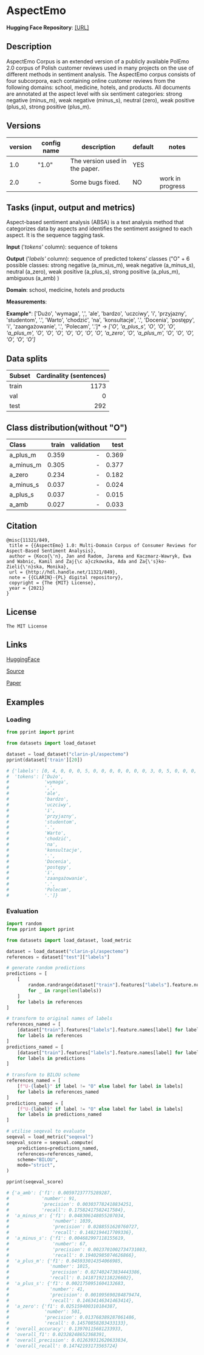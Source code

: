 # AspectEmo
**Hugging Face Repository**: [[URL]](https://huggingface.co/datasets/clarin-pl/aspectemo)

## Description

AspectEmo Corpus is an extended version of a publicly available PolEmo 2.0 corpus of Polish customer reviews used in many projects on the use of different methods in sentiment analysis. The AspectEmo corpus consists of four subcorpora, each containing online customer reviews from the following domains: school, medicine, hotels, and products. All documents are annotated at the aspect level with six sentiment categories: strong negative (minus_m), weak negative (minus_s), neutral (zero), weak positive (plus_s), strong positive (plus_m).
## Versions

| version | config name | description                    | default | notes            |
|---------|-------------|--------------------------------|---------|------------------|
| 1.0     | "1.0"       | The version used in the paper. | YES     |                  |
| 2.0     | -           | Some bugs fixed.               | NO      | work in progress |

## Tasks (input, output and metrics)

Aspect-based sentiment analysis (ABSA) is a text analysis method that categorizes data by  aspects and identifies the sentiment assigned to each aspect. It is the sequence tagging task. 

**Input** ('*tokens'* column): sequence of tokens

**Output** ('*labels'* column): sequence of predicted tokens’ classes ("O" + 6 possible classes:  strong negative (a_minus_m), weak negative (a_minus_s), neutral (a_zero), weak positive (a_plus_s), strong positive (a_plus_m),  ambiguous (a_amb) )

**Domain**: school, medicine, hotels and products

**Measurements**:

**Example***: ['Dużo', 'wymaga', ',', 'ale', 'bardzo', 'uczciwy', 'i', 'przyjazny', 'studentom', '.', 'Warto', 'chodzić', 'na', 'konsultacje', '.', 'Docenia', 'postępy', 'i', 'zaangażowanie', '.', 'Polecam', '.']* → *['O', 'a_plus_s', 'O', 'O', 'O', 'a_plus_m', 'O', 'O', 'O', 'O', 'O', 'O', 'O', 'a_zero', 'O', 'a_plus_m', 'O', 'O', 'O', 'O', 'O', 'O']*

## Data splits

| Subset | Cardinality (sentences) |
|:-------|------------------------:|
| train  |                    1173 |
| val    |                       0 |
| test   |                     292 |

## Class distribution(without "O") 

| Class     |   train |   validation |   test |
|:----------|--------:|-------------:|-------:|
| a_plus_m  |   0.359 |            - |  0.369 |
| a_minus_m |   0.305 |            - |  0.377 |
| a_zero    |   0.234 |            - |  0.182 |
| a_minus_s |   0.037 |            - |  0.024 |
| a_plus_s  |   0.037 |            - |  0.015 |
| a_amb     |   0.027 |            - |  0.033 |

## Citation

```
@misc{11321/849,	
 title = {{AspectEmo} 1.0: Multi-Domain Corpus of Consumer Reviews for Aspect-Based Sentiment Analysis},	
 author = {Koco{\'n}, Jan and Radom, Jarema and Kaczmarz-Wawryk, Ewa and Wabnic, Kamil and Zaj{\c a}czkowska, Ada and Za{\'s}ko-Zieli{\'n}ska, Monika},	
 url = {http://hdl.handle.net/11321/849},	
 note = {{CLARIN}-{PL} digital repository},	
 copyright = {The {MIT} License},	
 year = {2021}	
}
```

## License

```
The MIT License
```

## Links

[HuggingFace](https://huggingface.co/datasets/clarin-pl/aspectemo)

[Source](https://clarin-pl.eu/dspace/handle/11321/849)

[Paper](https://sentic.net/sentire2021kocon.pdf)

## Examples

### Loading

```python
from pprint import pprint

from datasets import load_dataset

dataset = load_dataset("clarin-pl/aspectemo")
pprint(dataset['train'][20])

# {'labels': [0, 4, 0, 0, 0, 5, 0, 0, 0, 0, 0, 0, 0, 3, 0, 5, 0, 0, 0, 0, 0, 0],
#  'tokens': ['Dużo',
#             'wymaga',
#             ',',
#             'ale',
#             'bardzo',
#             'uczciwy',
#             'i',
#             'przyjazny',
#             'studentom',
#             '.',
#             'Warto',
#             'chodzić',
#             'na',
#             'konsultacje',
#             '.',
#             'Docenia',
#             'postępy',
#             'i',
#             'zaangażowanie',
#             '.',
#             'Polecam',
#             '.']}
```

### Evaluation

```python
import random
from pprint import pprint

from datasets import load_dataset, load_metric

dataset = load_dataset("clarin-pl/aspectemo")
references = dataset["test"]["labels"]

# generate random predictions
predictions = [
    [
        random.randrange(dataset["train"].features["labels"].feature.num_classes)
        for _ in range(len(labels))
    ]
    for labels in references
]

# transform to original names of labels
references_named = [
    [dataset["train"].features["labels"].feature.names[label] for label in labels]
    for labels in references
]
predictions_named = [
    [dataset["train"].features["labels"].feature.names[label] for label in labels]
    for labels in predictions
]

# transform to BILOU scheme
references_named = [
    [f"U-{label}" if label != "O" else label for label in labels]
    for labels in references_named
]
predictions_named = [
    [f"U-{label}" if label != "O" else label for label in labels]
    for labels in predictions_named
]

# utilise seqeval to evaluate
seqeval = load_metric("seqeval")
seqeval_score = seqeval.compute(
    predictions=predictions_named,
    references=references_named,
    scheme="BILOU",
    mode="strict",
)

pprint(seqeval_score)

# {'a_amb': {'f1': 0.00597237775289287,
#            'number': 91,
#            'precision': 0.003037782418834251,
#            'recall': 0.17582417582417584},
#  'a_minus_m': {'f1': 0.048306148055207034,
#                'number': 1039,
#                'precision': 0.0288551620760727,
#                'recall': 0.1482194417709336},
#  'a_minus_s': {'f1': 0.004682997118155619,
#                'number': 67,
#                'precision': 0.0023701002734731083,
#                'recall': 0.19402985074626866},
#  'a_plus_m': {'f1': 0.045933014354066985,
#               'number': 1015,
#               'precision': 0.027402473834443386,
#               'recall': 0.14187192118226602},
#  'a_plus_s': {'f1': 0.0021750951604132683,
#               'number': 41,
#               'precision': 0.001095690284879474,
#               'recall': 0.14634146341463414},
#  'a_zero': {'f1': 0.025159400310184387,
#             'number': 501,
#             'precision': 0.013768389287061486,
#             'recall': 0.14570858283433133},
#  'overall_accuracy': 0.13970115681233933,
#  'overall_f1': 0.02328248652368391,
#  'overall_precision': 0.012639312620633834,
#  'overall_recall': 0.14742193173565724}
```
